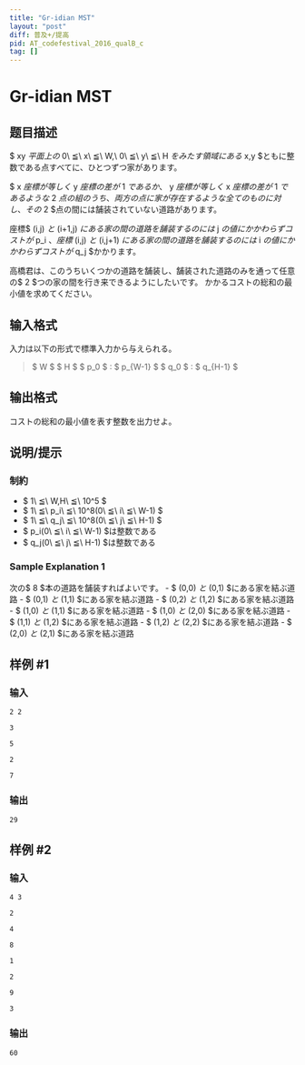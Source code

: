 ```yaml
---
title: "Gr-idian MST"
layout: "post"
diff: 普及+/提高
pid: AT_codefestival_2016_qualB_c
tag: []
---
```


# Gr-idian MST

## 题目描述

[problemUrl]: https://atcoder.jp/contests/code-festival-2016-qualb/tasks/codefestival_2016_qualB_c

$ xy $平面上の$ 0\ ≦\ x\ ≦\ W,\ 0\ ≦\ y\ ≦\ H $をみたす領域にある$ x,y $ともに整数である点すべてに、ひとつずつ家があります。

$ x $座標が等しく$ y $座標の差が$ 1 $であるか、$ y $座標が等しく$ x $座標の差が$ 1 $であるような$ 2 $点の組のうち、両方の点に家が存在するような全てのものに対し、その$ 2 $点の間には舗装されていない道路があります。

座標$ (i,j) $と$ (i+1,j) $にある家の間の道路を舗装するのには$ j $の値にかかわらずコストが$ p_i $、 座標$ (i,j) $と$ (i,j+1) $にある家の間の道路を舗装するのには$ i $の値にかかわらずコストが$ q_j $かかります。

高橋君は、このうちいくつかの道路を舗装し、舗装された道路のみを通って任意の$ 2 $つの家の間を行き来できるようにしたいです。 かかるコストの総和の最小値を求めてください。

## 输入格式

入力は以下の形式で標準入力から与えられる。

> $ W $ $ H $ $ p_0 $ : $ p_{W-1} $ $ q_0 $ : $ q_{H-1} $

## 输出格式

コストの総和の最小値を表す整数を出力せよ。

## 说明/提示

### 制約

- $ 1\ ≦\ W,H\ ≦\ 10^5 $
- $ 1\ ≦\ p_i\ ≦\ 10^8(0\ ≦\ i\ ≦\ W-1) $
- $ 1\ ≦\ q_j\ ≦\ 10^8(0\ ≦\ j\ ≦\ H-1) $
- $ p_i(0\ ≦\ i\ ≦\ W-1) $は整数である
- $ q_j(0\ ≦\ j\ ≦\ H-1) $は整数である

### Sample Explanation 1

次の$ 8 $本の道路を舗装すればよいです。 - $ (0,0) $と$ (0,1) $にある家を結ぶ道路 - $ (0,1) $と$ (1,1) $にある家を結ぶ道路 - $ (0,2) $と$ (1,2) $にある家を結ぶ道路 - $ (1,0) $と$ (1,1) $にある家を結ぶ道路 - $ (1,0) $と$ (2,0) $にある家を結ぶ道路 - $ (1,1) $と$ (1,2) $にある家を結ぶ道路 - $ (1,2) $と$ (2,2) $にある家を結ぶ道路 - $ (2,0) $と$ (2,1) $にある家を結ぶ道路

## 样例 #1

### 输入

```
2 2
3
5
2
7
```

### 输出

```
29
```

## 样例 #2

### 输入

```
4 3
2
4
8
1
2
9
3
```

### 输出

```
60
```

